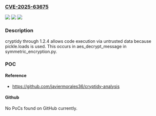 ### [CVE-2025-63675](https://cve.mitre.org/cgi-bin/cvename.cgi?name=CVE-2025-63675)
![](https://img.shields.io/static/v1?label=Product&message=cryptidy&color=blue)
![](https://img.shields.io/static/v1?label=Version&message=0%20&color=brightgreen)
![](https://img.shields.io/static/v1?label=Vulnerability&message=CWE-502%20Deserialization%20of%20Untrusted%20Data&color=brightgreen)

### Description

cryptidy through 1.2.4 allows code execution via untrusted data because pickle.loads is used. This occurs in aes_decrypt_message in symmetric_encryption.py.

### POC

#### Reference
- https://github.com/javiermorales36/cryptidy-analysis

#### Github
No PoCs found on GitHub currently.

